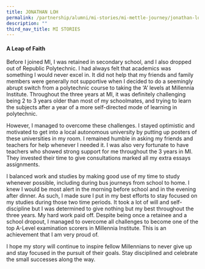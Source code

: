 ```yaml
---
title: JONATHAN LOH
permalink: /partnership/alumni/mi-stories/mi-mettle-journey/jonathan-loh/
description: ""
third_nav_title: MI STORIES
---
```

<h4><strong>A Leap of Faith</strong></h4>
<p>Before I joined MI, I was retained in secondary school, and I also dropped out of Republic Polytechnic. I had always felt that academics was something I would never excel in. It did not help that my friends and family members were generally not supportive when I decided to do a seemingly abrupt switch from a polytechnic course to taking the &lsquo;A&rsquo; levels at Millennia Institute. Throughout the three years at MI, it was definitely challenging being 2 to 3 years older than most of my schoolmates, and trying to learn the subjects after a year of a more self-directed mode of learning in polytechnic.</p>
<p>However, I managed to overcome these challenges. I stayed optimistic and motivated to get into a local autonomous university by putting up posters of these universities in my room. I remained humble in asking my friends and teachers for help whenever I needed it. I was also very fortunate to have teachers who showed strong support for me throughout the 3 years in MI. They invested their time to give consultations marked all my extra essays assignments.</p>
<p>I balanced work and studies by making good use of my time to study whenever possible, including during bus journeys from school to home. I knew I would be most alert in the morning before school and in the evening after dinner. As such, I made sure I put in my best efforts to stay focused on my studies during those two time periods. It took a lot of will and self-discipline but I was determined to give nothing but my best throughout the three years. My hard work paid off. Despite being once a retainee and a school dropout, I managed to overcome all challenges to become one of the top A-Level examination scorers in Millennia Institute. This is an achievement that I am very proud of.</p>
<p>I hope my story will continue to inspire fellow Millennians to never give up and stay focused in the pursuit of their goals. Stay disciplined and celebrate the small successes along the way.</p>